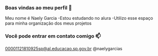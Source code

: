 ### Boas vindas ao meu perfil 💙

Meu nome é Naely Garcia
-Estou estudando no alura
-Utilizo esse espaço para minha organização dos meus projetos

### Você pode entrar em contato comigo 📫
00001121810925sp@al.educacao.sp.gov.br
@naelygarcias
